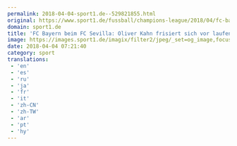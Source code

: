 ```yaml
---
permalink: 2018-04-04-sport1.de--529821855.html
original: https://www.sport1.de/fussball/champions-league/2018/04/fc-bayern-beim-fc-sevilla-oliver-kahn-frisiert-sich-vor-laufender-kamera
domain: sport1.de
title: 'FC Bayern beim FC Sevilla: Oliver Kahn frisiert sich vor laufender Kamera'
image: https://images.sport1.de/imagix/filter2/jpeg/_set=og_image,focus=56x60/imagix/dde6c83c-37d4-11e8-87b1-f80f41fc63ce
date: 2018-04-04 07:21:40
category: sport
translations: 
 - 'en'
 - 'es'
 - 'ru'
 - 'ja'
 - 'fr'
 - 'it'
 - 'zh-CN'
 - 'zh-TW'
 - 'ar'
 - 'pt'
 - 'hy'
---
```


